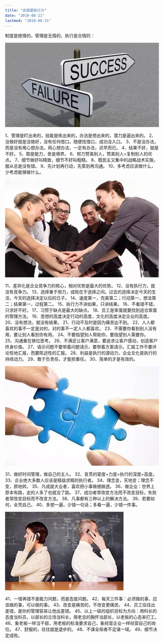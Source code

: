 ```yaml
---
title: "这就是执行力"
date: "2019-08-21"
lastmod: "2019-08-21"
---
```


制度是绝情的，管理是无情的，执行是合情的：

![img](assets/640-20190508121856344.jpeg)

1、管理是盯出来的，技能是练出来的，办法是想出来的，潜力是逼出来的。
2、没做好就是没做好，没有任何借口。随便找借口，成功没入口。
3、不是没办法，而是没有用心想办法。用心想办法，一定有办法，迟早而已。
4、结果不好，就是不好。
5、取是能力，舍是境界。
6、努力赞美别人，赞美别人=复制别人的优点。
7、细节做好叫精致，细节不好叫粗糙。
8、既民主又集中的战略战术实施，服从总是没有错。
9、先计划再行动，先策划再沟通。
10、多考虑应该做什么，少考虑能够做什么。

![img](assets/640.jpeg)

11、差异化是企业竞争力的核心，相对优势是最大的优势。
12、没有执行力，就没有竞争力。
13、选择重于努力，成败在于选择之间。过去的选择决定今天的生活，今天的选择决定以后的日子。
14、速度第一，完美第二；行动第一，想法第二；结果第一，过程第二。
15、执行力不讲如果，只讲结果。
16、不看错不错，只求好不好。
17、习惯于缺点是最大的缺点。
18、员工是笨蛋就要找到适合笨蛋的管理方法。
19、思想的高度决定行动的高度，文化的高度决定企业的高度。
20、没有想法，就没有结果。
21、行动不及时是因为痛苦达不到。
22、人人都喜欢的事不一定是对的，对的事不一定人人都喜欢。
23、不需要你看到别人没有用，要让别人看到你有用。
24、不要指望别人帮助你，要指望别人需要你。
25、沟通重在换位思考。
26、不满足让客户满意，要追求让客户感动，创造客户终身价值。
27、请示问题不要带着问题请示，要带着方案请示。汇报工作不要评论性地汇报，而要陈述性的汇报。
28、利益是执行的源动力，企业文化是执行的持续动力。
29、敢于负责任，才能担重任。
30、简单的才是有效的。

![img](assets/640-20190508121652902.jpeg)

31、做好时间管理，做自己的主人。
32、宣贯的密度+力度=执行的深度+高度。
33、企业绝大多数人应该是精益求精的执行者。
34、理念变，天地变；理念不变，原地转。
35、凡成就大业者，喜欢把小事做细做透。
36、做企业：世界上原本有路，走的人多了也就没了路。
37、成功者常改变方法而不改变目标，失败者常改变目标而不改变方法。
38、凡事都有三种以上的解决方法。
39、若要如何，全凭自己。
40、多想一遍，少错一句话；多看一遍，少错一件事。

![img](assets/640-20190508121652910.jpeg)

41、一错再错不是能力问题，而是态度问题。
42、每天三件事：必须做的事，应该做的事，可以做的事。
43、改变是痛苦的，不改变更痛苦。
44、员工往往出差错，是你的管理容易让他出差错。
45、以上一级的组织目标为方向：用科长的态度当科员，以部长的立场当科长，用老总的胸怀当部长，以老板的心态来打工。
46、象老板一样当干部，用老板的标准要求自己，象经营企业一样经营自己的岗位。
47、舒服的，往往就是退步的。
48、不谋全局者不足谋一域。
49、细节决定成败。